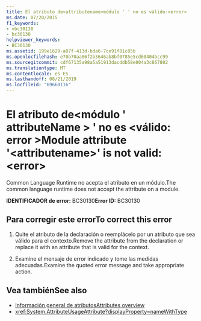 ```yaml
---
title: El atributo de<attributename>módulo ' ' no es válido:<error>
ms.date: 07/20/2015
f1_keywords:
- vbc30130
- bc30130
helpviewer_keywords:
- BC30130
ms.assetid: 199e1629-a07f-413d-bda6-7ce91f81c85b
ms.openlocfilehash: e70b70aa86f2b3646ab8bf0785e5cd60404bcc99
ms.sourcegitcommit: cdf67135a98a5a51913dacddb58e004a3c867802
ms.translationtype: MT
ms.contentlocale: es-ES
ms.lasthandoff: 08/21/2019
ms.locfileid: "69660116"
---
```

# <a name="module-attribute-attributename-is-not-valid-error"></a><span data-ttu-id="677ad-102">El atributo de\<módulo ' attributeName > ' no es \<válido: error ></span><span class="sxs-lookup"><span data-stu-id="677ad-102">Module attribute '\<attributename>' is not valid: \<error></span></span>
<span data-ttu-id="677ad-103">Common Language Runtime no acepta el atributo en un módulo.</span><span class="sxs-lookup"><span data-stu-id="677ad-103">The common language runtime does not accept the attribute on a module.</span></span>

<span data-ttu-id="677ad-104">**IDENTIFICADOR de error:** BC30130</span><span class="sxs-lookup"><span data-stu-id="677ad-104">**Error ID:** BC30130</span></span>

## <a name="to-correct-this-error"></a><span data-ttu-id="677ad-105">Para corregir este error</span><span class="sxs-lookup"><span data-stu-id="677ad-105">To correct this error</span></span>

1. <span data-ttu-id="677ad-106">Quite el atributo de la declaración o reemplácelo por un atributo que sea válido para el contexto.</span><span class="sxs-lookup"><span data-stu-id="677ad-106">Remove the attribute from the declaration or replace it with an attribute that is valid for the context.</span></span>

2. <span data-ttu-id="677ad-107">Examine el mensaje de error indicado y tome las medidas adecuadas.</span><span class="sxs-lookup"><span data-stu-id="677ad-107">Examine the quoted error message and take appropriate action.</span></span>

## <a name="see-also"></a><span data-ttu-id="677ad-108">Vea también</span><span class="sxs-lookup"><span data-stu-id="677ad-108">See also</span></span>

- [<span data-ttu-id="677ad-109">Información general de atributos</span><span class="sxs-lookup"><span data-stu-id="677ad-109">Attributes overview</span></span>](../programming-guide/concepts/attributes/index.md)
- <xref:System.AttributeUsageAttribute?displayProperty=nameWithType>
